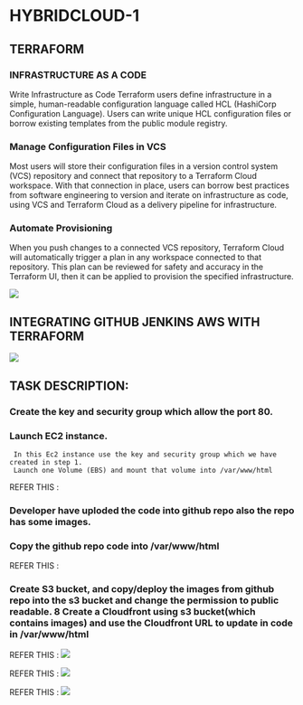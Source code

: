 # HYBRIDCLOUD-1


## TERRAFORM 

### INFRASTRUCTURE AS A CODE

Write Infrastructure as Code
Terraform users define infrastructure in a simple, human-readable configuration language called HCL (HashiCorp Configuration Language). Users can write unique HCL configuration files or borrow existing templates from the public module registry.

### Manage Configuration Files in VCS

Most users will store their configuration files in a version control system (VCS) repository and connect that repository to a Terraform Cloud workspace. With that connection in place, users can borrow best practices from software engineering to version and iterate on infrastructure as code, using VCS and Terraform Cloud as a delivery pipeline for infrastructure.

### Automate Provisioning

When you push changes to a connected VCS repository, Terraform Cloud will automatically trigger a plan in any workspace connected to that repository. This plan can be reviewed for safety and accuracy in the Terraform UI, then it can be applied to provision the specified infrastructure.

<img src="https://www.terraform.io/assets/images/terraform-overview/cli-howitworks-2x-0b1a3eb0.png" />



## INTEGRATING GITHUB JENKINS AWS WITH TERRAFORM



<img src="https://miro.medium.com/max/2400/0*VoKJItSlwsZXriPt" />






## TASK DESCRIPTION:

  ### Create the key and security group which allow the port 80.
  ### Launch EC2 instance.
     In this Ec2 instance use the key and security group which we have created in step 1.
     Launch one Volume (EBS) and mount that volume into /var/www/html
  
  
   REFER THIS :  [](https://github.com/raghav1674/HYBRIDCLOUD-1/blob/master/test.tf)
  
  
   

   ### Developer have uploded the code into github repo also the repo has some images.
   ### Copy the github repo code into /var/www/html
   
   
   REFER THIS :  [](https://github.com/raghav1674/HYBRIDCLOUD-1/blob/master/test.tf)

### Create S3 bucket, and copy/deploy the images from github repo into the s3 bucket and change the permission to public readable. 8          Create a Cloudfront using s3 bucket(which contains images) and use the Cloudfront URL to update in code in /var/www/html

   
   REFER THIS :  ![](https://github.com/raghav1674/HYBRIDCLOUD-1/blob/master/test.tf)
   
   REFER THIS :  ![](https://github.com/raghav1674/HYBRIDCLOUD-1/blob/master/test.tf)
   
   REFER THIS :  ![](https://github.com/raghav1674/HYBRIDCLOUD-1/blob/master/test.tf)

